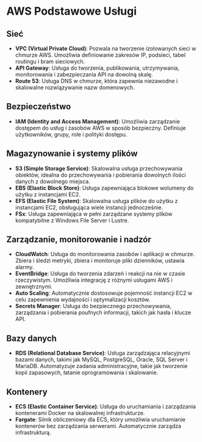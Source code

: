 # AWS Podstawowe Usługi

## Sieć
- **VPC (Virtual Private Cloud)**: Pozwala na tworzenie izolowanych sieci w chmurze AWS. Umożliwia definiowanie zakresów IP, podsieci, tabel routingu i bram sieciowych.
- **API Gateway**: Usługa do tworzenia, publikowania, utrzymywania, monitorowania i zabezpieczania API na dowolną skalę.
- **Route 53**: Usługa DNS w chmurze, która zapewnia niezawodne i skalowalne rozwiązywanie nazw domenowych.

## Bezpieczeństwo
- **IAM (Identity and Access Management)**: Umożliwia zarządzanie dostępem do usług i zasobów AWS w sposób bezpieczny. Definiuje użytkowników, grupy, role i polityki dostępu.

## Magazynowanie i systemy plików
- **S3 (Simple Storage Service)**: Skalowalna usługa przechowywania obiektów, idealna do przechowywania i pobierania dowolnych ilości danych z dowolnego miejsca.
- **EBS (Elastic Block Store)**: Usługa zapewniająca blokowe wolumeny do użytku z instancjami EC2.
- **EFS (Elastic File System)**: Skalowalna usługa plików do użytku z instancjami EC2, obsługująca wiele instancji jednocześnie.
- **FSx**: Usługa zapewniająca w pełni zarządzane systemy plików kompatybilne z Windows File Server i Lustre.

## Zarządzanie, monitorowanie i nadzór
- **CloudWatch**: Usługa do monitorowania zasobów i aplikacji w chmurze. Zbiera i śledzi metryki, zbiera i monitoruje pliki dzienników, ustawia alarmy.
- **EventBridge**: Usługa do tworzenia zdarzeń i reakcji na nie w czasie rzeczywistym. Umożliwia integrację z różnymi usługami AWS i zewnętrznymi.
- **Auto Scaling**: Automatycznie dostosowuje pojemność instancji EC2 w celu zapewnienia wydajności i optymalizacji kosztów.
- **Secrets Manager**: Usługa do bezpiecznego przechowywania, zarządzania i pobierania poufnych informacji, takich jak hasła i klucze API.

## Bazy danych
- **RDS (Relational Database Service)**: Usługa zarządzająca relacyjnymi bazami danych, takimi jak MySQL, PostgreSQL, Oracle, SQL Server i MariaDB. Automatyzuje zadania administracyjne, takie jak tworzenie kopii zapasowych, łatanie oprogramowania i skalowanie.

## Kontenery
- **ECS (Elastic Container Service)**: Usługa do uruchamiania i zarządzania kontenerami Docker na skalowalnej infrastrukturze.
- **Fargate**: Silnik obliczeniowy dla ECS, który umożliwia uruchamianie kontenerów bez zarządzania serwerami. Automatycznie zarządza infrastrukturą.

